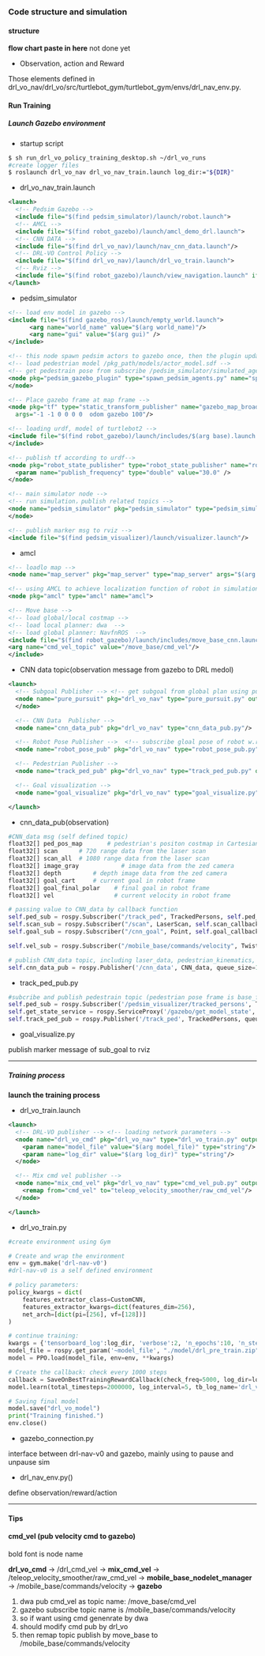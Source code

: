 ### Code structure and simulation

#### structure



**flow chart paste in here** not done yet



- Observation, action and Reward

Those elements defined in drl_vo_nav/drl_vo/src/turtlebot_gym/turtlebot_gym/envs/drl_nav_env.py.

#### Run Training

##### Launch Gazebo environment

- startup script

```bash
$ sh run_drl_vo_policy_training_desktop.sh ~/drl_vo_runs
#create logger files
$ roslaunch drl_vo_nav drl_vo_nav_train.launch log_dir:="${DIR}"
```

- drl_vo_nav_train.launch

```xml
<launch>
  <!-- Pedsim Gazebo -->
  <include file="$(find pedsim_simulator)/launch/robot.launch">
  <!-- AMCL -->
  <include file="$(find robot_gazebo)/launch/amcl_demo_drl.launch">
  <!-- CNN DATA -->
  <include file="$(find drl_vo_nav)/launch/nav_cnn_data.launch"/>
  <!-- DRL-VO Control Policy -->
  <include file="$(find drl_vo_nav)/launch/drl_vo_train.launch">
  <!-- Rviz -->
  <include file="$(find robot_gazebo)/launch/view_navigation.launch" if="$(arg rviz)"/>
</launch>
```

- pedsim_simulator

```xml
<!-- load env model in gazebo -->
<include file="$(find gazebo_ros)/launch/empty_world.launch">
      <arg name="world_name" value="$(arg world_name)"/>
      <arg name="gui" value="$(arg gui)" />
</include>

<!-- this node spawn pedsim actors to gazebo once, then the plugin updates their pose -->  
<!-- load pedestrian model /pkg_path/models/actor_model.sdf -->
<!-- get pedestrain pose from subscribe /pedsim_simulator/simulated_agents topic-->
<node pkg="pedsim_gazebo_plugin" type="spawn_pedsim_agents.py" name="spawn_pedsim_agents"  output="screen">
</node>

<!-- Place gazebo frame at map frame -->
<node pkg="tf" type="static_transform_publisher" name="gazebo_map_broadcaster"
  args="-1 -1 0 0 0 0  odom gazebo 100"/>

<!-- loading urdf, model of turtlebot2 -->
<include file="$(find robot_gazebo)/launch/includes/$(arg base).launch.xml">
</include>

<!-- publish tf according to urdf-->
<node pkg="robot_state_publisher" type="robot_state_publisher" name="robot_state_publisher">
  <param name="publish_frequency" type="double" value="30.0" />
</node>

<!-- main simulator node -->
<!-- run simulation，publish related topics -->
<node name="pedsim_simulator" pkg="pedsim_simulator" type="pedsim_simulator" output="screen">
</node>

<!-- publish marker msg to rviz -->
<include file="$(find pedsim_visualizer)/launch/visualizer.launch"/>
```

- amcl

```xml
<!-- loadlo map -->
<node name="map_server" pkg="map_server" type="map_server" args="$(arg map_file)" />

<!-- using AMCL to achieve localization function of robot in simulation -->
<node pkg="amcl" type="amcl" name="amcl">

<!-- Move base -->
<!-- load global/local costmap -->
<!-- load local planner: dwa  -->
<!-- load global planner: NavfnROS  -->
<include file="$(find robot_gazebo)/launch/includes/move_base_cnn.launch.xml">
<arg name="cmd_vel_topic" value="/move_base/cmd_vel"/>
</include>
```

- CNN data topic(observation message from gazebo to DRL medol)

```xml
<launch>
  <!-- Subgoal Publisher --> <!-- get subgoal from global plan using pursuit -->
  <node name="pure_pursuit" pkg="drl_vo_nav" type="pure_pursuit.py" output="screen" required="true">
  </node>

  <!-- CNN Data  Publisher -->
  <node name="cnn_data_pub" pkg="drl_vo_nav" type="cnn_data_pub.py"/>

  <!-- Robot Pose Publisher -->  <!-- subscribe gloal pose of robot w.r.t. map frame -->
  <node name="robot_pose_pub" pkg="drl_vo_nav" type="robot_pose_pub.py"/>

  <!-- Pedestrian Publisher -->
  <node name="track_ped_pub" pkg="drl_vo_nav" type="track_ped_pub.py" output="screen"/>

  <!-- Goal visualization -->
  <node name="goal_visualize" pkg="drl_vo_nav" type="goal_visualize.py" output="screen" />

</launch>

```

- cnn_data_pub(observation)

```python
#CNN_data msg (self defined topic)
float32[] ped_pos_map		# pedestrian's positon costmap in Cartesian coordinate: 2 channel, 20m * 20m
float32[] scan	  	# 720 range data from the laser scan
float32[] scan_all	# 1080 range data from the laser scan
float32[] image_gray	        # image data from the zed camera
float32[] depth	        # depth image data from the zed camera
float32[] goal_cart     # current goal in robot frame
float32[] goal_final_polar    # final goal in robot frame
float32[] vel                 # current velocity in robot frame

# passing value to CNN_data by callback function
self.ped_sub = rospy.Subscriber("/track_ped", TrackedPersons, self.ped_callback)
self.scan_sub = rospy.Subscriber("/scan", LaserScan, self.scan_callback)
self.goal_sub = rospy.Subscriber("/cnn_goal", Point, self.goal_callback)

self.vel_sub = rospy.Subscriber("/mobile_base/commands/velocity", Twist, self.vel_callback)

# publish CNN_data topic, including laser_data, pedestrian_kinematics, subgoal_postion
self.cnn_data_pub = rospy.Publisher('/cnn_data', CNN_data, queue_size=1, latch=False)
```

- track_ped_pub.py

```python
#subcribe and publish pedestrain topic (pedestrian pose frame is base_footprint)
self.ped_sub = rospy.Subscriber('/pedsim_visualizer/tracked_persons', TrackedPersons, self.ped_callback)
self.get_state_service = rospy.ServiceProxy('/gazebo/get_model_state', GetModelState)
self.track_ped_pub = rospy.Publisher('/track_ped', TrackedPersons, queue_size=10)
```

- goal_visualize.py

publish marker message of sub_goal to rviz

---

##### Training process

**launch the training process**

- drl_vo_train.launch

```xml
<launch>
  <!-- DRL-VO publisher --> <!-- loading network parameters -->
  <node name="drl_vo_cmd" pkg="drl_vo_nav" type="drl_vo_train.py" output="screen">
    <param name="model_file" value="$(arg model_file)" type="string"/>
    <param name="log_dir" value="$(arg log_dir)" type="string"/>
  </node>

  <!-- Mix cmd vel publisher -->
  <node name="mix_cmd_vel" pkg="drl_vo_nav" type="cmd_vel_pub.py" output="screen" >
    <remap from="cmd_vel" to="teleop_velocity_smoother/raw_cmd_vel"/>
  </node>  

</launch>
```

- drl_vo_train.py

```python
#create environment using Gym

# Create and wrap the environment
env = gym.make('drl-nav-v0')
#drl-nav-v0 is a self defined environment

# policy parameters:
policy_kwargs = dict(
    features_extractor_class=CustomCNN,
    features_extractor_kwargs=dict(features_dim=256),
    net_arch=[dict(pi=[256], vf=[128])]
)

# continue training:
kwargs = {'tensorboard_log':log_dir, 'verbose':2, 'n_epochs':10, 'n_steps':512, 'batch_size':128,'learning_rate':5e-5}
model_file = rospy.get_param('~model_file', "./model/drl_pre_train.zip")
model = PPO.load(model_file, env=env, **kwargs)

# Create the callback: check every 1000 steps
callback = SaveOnBestTrainingRewardCallback(check_freq=5000, log_dir=log_dir)
model.learn(total_timesteps=2000000, log_interval=5, tb_log_name='drl_vo_policy', callback=callback, reset_num_timesteps=True)

# Saving final model
model.save("drl_vo_model")
print("Training finished.")
env.close()
```

- gazebo_connection.py

interface between drl-nav-v0 and gazebo, mainly using to pause and unpause sim

- drl_nav_env.py()  

define observation/reward/action

---

#### Tips

#### cmd_vel (pub velocity cmd to gazebo)

bold font is node name

**drl_vo_cmd** -> /drl_cmd_vel -> **mix_cmd_vel** -> /teleop_velocity_smoother/raw_cmd_vel -> **mobile_base_nodelet_manager** -> /mobile_base/commands/velocity -> **gazebo**

1. dwa pub cmd_vel as topic name: /move_base/cmd_vel
2. gazebo subscribe topic name is /mobile_base/commands/velocity
3. so if want using cmd genenrate by dwa
4. should modify cmd pub by drl_vo
5. then remap topic publish by move_base to /mobile_base/commands/velocity